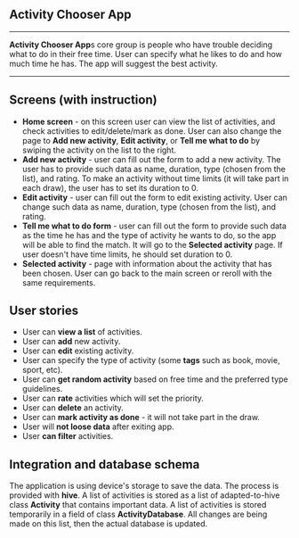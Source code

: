 ## Activity Chooser App

---

**Activity Chooser App**s core group is people who have trouble deciding what to do in their free time. User can specify what he likes to do and how much time he has. The app will suggest the best activity.

---

## Screens (with instruction)
- **Home screen** - on this screen user can view the list of activities, and check activities to edit/delete/mark as done. User can also change the page to **Add new activity**, **Edit activity**, or **Tell me what to do** by swiping the activity on the list to the right.
- **Add new activity** - user can fill out the form to add a new activity. The user has to provide such data as name, duration, type (chosen from the list), and rating. To make an activity without time limits (it will take part in each draw), the user has to set its duration to 0.
- **Edit activity** - user can fill out the form to edit existing activity. User can change such data as name, duration, type (chosen from the list), and rating.
- **Tell me what to do form** - user can fill out the form to provide such data as the time he has and the type of activity he wants to do, so the app will be able to find the match. It will go to the **Selected activity** page. If user doesn't have time limits, he should set duration to 0.
- **Selected activity** - page with information about the activity that has been chosen. User can go back to the main screen or reroll with the same requirements.

## User stories
- User can **view a list** of activities.
- User can **add** new activity.
- User can **edit** existing activity.
- User can specify the type of activity (some **tags** such as book, movie, sport, etc).
- User can **get random activity** based on free time and the preferred type guidelines.
- User can **rate** activities which will set the priority.
- User can **delete** an activity.
- User can **mark activity as done** - it will not take part in the draw.
- User will **not loose data** after exiting app.
- User **can filter** activities.

## Integration and database schema
The application is using device's storage to save the data. The process is provided with **hive**. A list of activities is stored as a list of adapted-to-hive class **Activity** that contains important data. A list of activities is stored temporarily in a field of class **ActivityDatabase**. All changes are being made on this list, then the actual database is updated.

